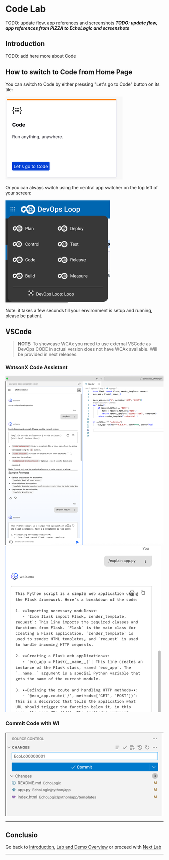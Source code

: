 # Code Lab

TODO: update flow, app references and screenshots
_**TODO: update flow, app references from PIZZA to EchoLogic and screenshots**_

## Introduction

TODO: add here more about Code

## How to switch to Code from Home Page

You can switch to Code by either pressing "Let's go to Code" button on its tile:

![Code Tile lets go](../introduction/media/Loop_switch_to_Code.png)

Or you can always switch using the central app switcher on the top left of your screen:

![Central App Switcher](../introduction/media/Loop_central_app_control.png)

Note: it takes a few seconds till your environment is setup and running, please be patient.

## VSCode

<blockquote>
<p><strong>NOTE:</strong> To showcase WCAx you need to use external VSCode as DevOps CODE in actual version does not have WCAx available. Will be provided in next releases.</p>
</blockquote>

### WatsonX Code Assistant

![Explain code part 2](media/CODE_WCAx_Explain1.png)
![Explain code part 2](media/CODE_WCAx_Explain2.png)

### Commit Code with WI

![Commit Code with WI](media/CODE_CommitWithWI.png)

---
<!-- 

## Using Code

### First entry view, Toggle bar and Sidebars

Your first entry is a clean and empty workspace:

![First Entry](media/Code_FirstEntry.png)

You can open several additional views by using the Toggle bar on the top right corner of your screen:

![Toggle Bar](media/Code_ToggleBar.png)

Use the "Toggle Panel" Icon ![Panel Icon](media/Code_Toggle_Panel.png) to open the Panel View which provides different tabs of information like: Problems, Output, Debug Console, Terminal and Ports:

![Panel View](media/Code_PanelView.png)

Use the "Toggle Primary Sidebar" icon ![Primary Sidebar Icon](media/Code_Toggle_PrimarySidebar.png) to open the Primary Sidebar (right) which provides access to workspace and files:

![Primary Sidebar View](media/Code_PrimarySidebar_View.png)

Use the "Toggle Secondary Sidebar" icon ![Secondary Sidebar Icon](media/Code_Toggle_SecondarySidebar.png) to open the Secondary Sidebar (left) which provides additional views:

![Secondary Sidebar View](media/Code_SecondarySidebar_View.png)

### Clone a Repository

NOTE: Due the issue with integration (will be fixed in next release) we have to clone repository manualy and set some global settings for git.

1. Open the Panel view using the Toggle Panel icon and select the Terminal view.
2. In the Terminal View enter the git clone command using your username and previously created access token. Use the repository you have created in the Control lab. Then set global git settings:
    1. 'git config --global user.name "<your git studentid>"'
    2. 'git config --global user.email "<your studentid email>"`
    3. `git clone https://<your git studentid>:<your access token>@<repo url>`
3. Here an example with Student13:
    1. `git config --global user.name "student13-labs.com"`
    2. `git config --global user.email "student13@labs.com"`
    3. `git clone  https://student13-labs.com:cba1ae07eb42313eae4c27f953bfdddba235fb1e@devops101.eu-gb.containers.appdomain.cloud/control/student13-labs.com/PizzaApp.git`
4. Example Screenshots:
    1. ![Terminal set Git settings](media/Code_Terminal_SetGitSettings.png)
    2. ![Terminal clone repo](media/Code_Terminal_CloneRepo.png)

### Open the freshly cloned repository

Click on the Primary Sidebar on the Open Folder button:

![Open Folder](media/Code_OpenFolder.png)

Enter the location of your cloned repository:

![Select the Location](media/Code_OpenPizzaAppFolder.png)

Now you have access to the cloned repository:

![First look at folder](media/Code_PizzaApp_FirstView.png)

Look around and open the Mockup image to view the Design:

![Look around and open the image](media/Code_PizzaApp_View_Image.png)

### Edit a file and commit the changes

Open the README.md file and add some text. In this example added "Troubleshooting" at the end of the file then saved changes"

![File Changed](media/Code_NewFileChanges.png)

Now click on the Source Control icon ![Source Control Icon](media/Code_SourceControl_Icon.png) which shows the changed files and provide a good commit message and press commit:

![Changes View](media/Code_ChangesView.png)

Click on the triangle on the Commit Button to open the menue:

![Commit menue](media/Code_CommitChangesMenu.png)

Click on Commit and Push. A new popup will appear and ask how to stage the changes. Press on Always to proceed:

![Commit Stage Changes Popup](media/Code_CommitStageChangesPopup.png)

Congratulations you have commited your first change into your repository. In the Graph view you will see your commit message:

![Graph View](media/Code_GitGraphView.png)

Switch Back to Control and verify that in the activity view you have your commit visible:

![New Activity in Control](../Control/media/Control_NewActivity.png)

### Close and terminate Environment

Your development environment runs in it's own pod and uses resources. When you are finished with your work it is recommended to terminate the Environment.

NOTE: your session will not be terminated when you switch between capabilities or just close your browser!

Use the Logout icon ![Code Logout](media/Code_LogoutIcon.png) to get a popup which asks what to do with your running development environment:

![Code Environment Terminate or Not](media/Code_Terminate_Environment.png)

Click on "Yes, terminate it" to shutdown the pod, which will delete all unsaved or pushed changes! Or you can decide to keep it alive with "No, let it run" if you want to continue working later.

## Conclusio

Congratulations you have finished the Code Lab.
 -->

## Conclusio

Go back to [Introduction][GoBackToParentIndex], [Lab and Demo Overview][GoBackToDemoOverview] or proceed with [Next Lab][NextLab]

---

[GoBackToDemoOverview]: ../index.md
[GoBackToParentIndex]: ../index.md#code
[NextLab]: ../index.md#build